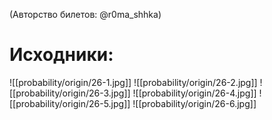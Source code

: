 (Авторство билетов: @r0ma_shhka)

# Исходники:
![[probability/origin/26-1.jpg]]
![[probability/origin/26-2.jpg]]
![[probability/origin/26-3.jpg]]
![[probability/origin/26-4.jpg]]
![[probability/origin/26-5.jpg]]
![[probability/origin/26-6.jpg]]